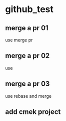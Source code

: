# github_test

## merge a pr 01

use merge pr

## merge a pr 02

use

## merge a pr 03

use rebase and merge

## add cmek project
